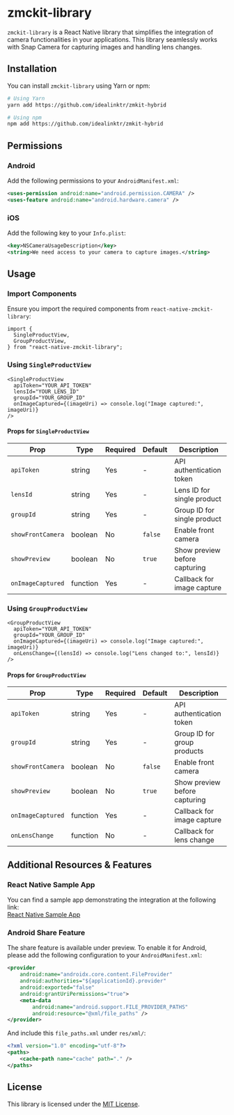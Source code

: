 # zmckit-library

`zmckit-library` is a React Native library that simplifies the integration of camera functionalities in your applications. This library seamlessly works with Snap Camera for capturing images and handling lens changes.

## Installation

You can install `zmckit-library` using Yarn or npm:

```sh
# Using Yarn
yarn add https://github.com/idealinktr/zmkit-hybrid

# Using npm
npm add https://github.com/idealinktr/zmkit-hybrid
```

## Permissions

### Android

Add the following permissions to your `AndroidManifest.xml`:

```xml
<uses-permission android:name="android.permission.CAMERA" />
<uses-feature android:name="android.hardware.camera" />
```

### iOS

Add the following key to your `Info.plist`:

```xml
<key>NSCameraUsageDescription</key>
<string>We need access to your camera to capture images.</string>
```

## Usage

### Import Components

Ensure you import the required components from `react-native-zmckit-library`:

```tsx
import {
  SingleProductView,
  GroupProductView,
} from "react-native-zmckit-library";
```

### Using `SingleProductView`

```tsx
<SingleProductView
  apiToken="YOUR_API_TOKEN"
  lensId="YOUR_LENS_ID"
  groupId="YOUR_GROUP_ID"
  onImageCaptured={(imageUri) => console.log("Image captured:", imageUri)}
/>
```

#### Props for `SingleProductView`

| Prop              | Type     | Required | Default | Description                   |
| ----------------- | -------- | -------- | ------- | ----------------------------- |
| `apiToken`        | string   | Yes      | -       | API authentication token      |
| `lensId`          | string   | Yes      | -       | Lens ID for single product    |
| `groupId`         | string   | Yes      | -       | Group ID for single product   |
| `showFrontCamera` | boolean  | No       | `false` | Enable front camera           |
| `showPreview`     | boolean  | No       | `true`  | Show preview before capturing |
| `onImageCaptured` | function | Yes      | -       | Callback for image capture    |

### Using `GroupProductView`

```tsx
<GroupProductView
  apiToken="YOUR_API_TOKEN"
  groupId="YOUR_GROUP_ID"
  onImageCaptured={(imageUri) => console.log("Image captured:", imageUri)}
  onLensChange={(lensId) => console.log("Lens changed to:", lensId)}
/>
```

#### Props for `GroupProductView`

| Prop              | Type     | Required | Default | Description                   |
| ----------------- | -------- | -------- | ------- | ----------------------------- |
| `apiToken`        | string   | Yes      | -       | API authentication token      |
| `groupId`         | string   | Yes      | -       | Group ID for group products   |
| `showFrontCamera` | boolean  | No       | `false` | Enable front camera           |
| `showPreview`     | boolean  | No       | `true`  | Show preview before capturing |
| `onImageCaptured` | function | Yes      | -       | Callback for image capture    |
| `onLensChange`    | function | No       | -       | Callback for lens change      |

## Additional Resources & Features

### React Native Sample App

You can find a sample app demonstrating the integration at the following link:  
[React Native Sample App](https://drive.google.com/drive/folders/10qr4T16XDY64S_Hzmhae06-SLLf0fCx-?usp=sharing)

### Android Share Feature

The share feature is available under preview. To enable it for Android, please add the following configuration to your `AndroidManifest.xml`:

```xml
<provider
    android:name="androidx.core.content.FileProvider"
    android:authorities="${applicationId}.provider"
    android:exported="false"
    android:grantUriPermissions="true">
    <meta-data
        android:name="android.support.FILE_PROVIDER_PATHS"
        android:resource="@xml/file_paths" />
</provider>
```

And include this `file_paths.xml` under `res/xml/`:

```xml
<?xml version="1.0" encoding="utf-8"?>
<paths>
    <cache-path name="cache" path="." />
</paths>
```

## License

This library is licensed under the [MIT License](LICENSE).

